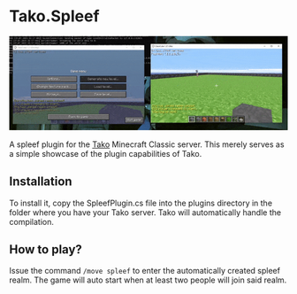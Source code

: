 # Tako.Spleef

![A gif showcasing the spleef plugin for Tako](Meta/spleef.gif)

A spleef plugin for the [Tako](https://github.com/naomiEve/Tako) Minecraft Classic server. This merely serves as a simple showcase of the plugin capabilities of Tako.

## Installation

To install it, copy the SpleefPlugin.cs file into the plugins directory in the folder where you have your Tako server. Tako will automatically handle the compilation.

## How to play?

Issue the command `/move spleef` to enter the automatically created spleef realm. The game will auto start when at least two people will join said realm.
